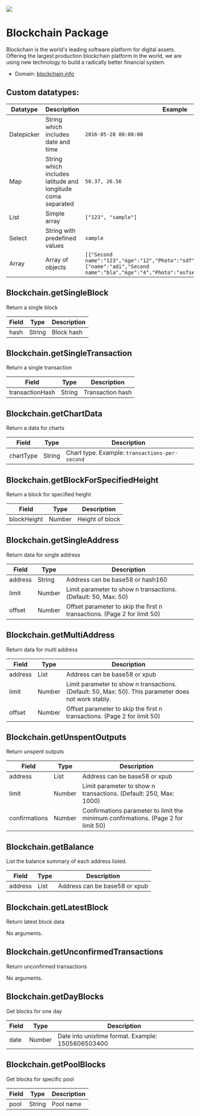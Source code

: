 [![](https://scdn.rapidapi.com/RapidAPI_banner.png)](https://rapidapi.com/package/Blockchain/functions?utm_source=RapidAPIGitHub_BlockchainFunctions&utm_medium=button&utm_content=RapidAPI_GitHub)

# Blockchain Package
Blockchain is the world's leading software platform for digital assets. Offering the largest production blockchain platform in the world, we are using new technology to build a radically better financial system.
* Domain: [blockchain.info](https://blockchain.info)

 ## Custom datatypes: 
  |Datatype|Description|Example
  |--------|-----------|----------
  |Datepicker|String which includes date and time|```2016-05-28 00:00:00```
  |Map|String which includes latitude and longitude coma separated|```50.37, 26.56```
  |List|Simple array|```["123", "sample"]``` 
  |Select|String with predefined values|```sample```
  |Array|Array of objects|```[{"Second name":"123","Age":"12","Photo":"sdf","Draft":"sdfsdf"},{"name":"adi","Second name":"bla","Age":"4","Photo":"asfserwe","Draft":"sdfsdf"}] ```

## Blockchain.getSingleBlock
Return a single block

| Field| Type  | Description
|-----|-------|----------
| hash| String| Block hash

## Blockchain.getSingleTransaction
Return a single transaction

| Field          | Type  | Description
|----------------|-------|----------
| transactionHash| String| Transaction hash

## Blockchain.getChartData
Return a data for charts

| Field    | Type  | Description
|----------|-------|----------
| chartType| String| Chart type. Example: ```transactions-per-second```

## Blockchain.getBlockForSpecifiedHeight
Return a block for specified height

| Field      | Type  | Description
|------------|-------|----------
| blockHeight| Number| Height of block

## Blockchain.getSingleAddress
Return data for single address

| Field  | Type  | Description
|--------|-------|----------
| address| String| Address can be base58 or hash160
| limit  | Number| Limit parameter to show n transactions. (Default: 50, Max: 50)
| offset | Number| Offset parameter to skip the first n transactions. (Page 2 for limit 50)

## Blockchain.getMultiAddress
Return data for multi address

| Field  | Type  | Description
|--------|-------|----------
| address| List  | Address can be base58 or xpub
| limit  | Number| Limit parameter to show n transactions. (Default: 50, Max: 50). This parameter does not work stably.
| offset | Number| Offset parameter to skip the first n transactions. (Page 2 for limit 50)

## Blockchain.getUnspentOutputs
Return unspent outputs

| Field        | Type  | Description
|--------------|-------|----------
| address      | List  | Address can be base58 or xpub
| limit        | Number| Limit parameter to show n transactions. (Default: 250, Max: 1000)
| confirmations| Number| Confirmations parameter to limit the minimum confirmations. (Page 2 for limit 50)

## Blockchain.getBalance
List the balance summary of each address listed.

| Field  | Type| Description
|--------|-----|----------
| address| List| Address can be base58 or xpub

## Blockchain.getLatestBlock
Return latest block data

No arguments.

## Blockchain.getUnconfirmedTransactions
Return unconfirmed transactions

No arguments.

## Blockchain.getDayBlocks
Get blocks for one day

| Field| Type      | Description
|-----|-----------|----------
| date| Number| Date into unixtime format. Example: 1505606503400

## Blockchain.getPoolBlocks
Get blocks for specific pool

| Field| Type  | Description
|-----|-------|----------
| pool| String| Pool name

